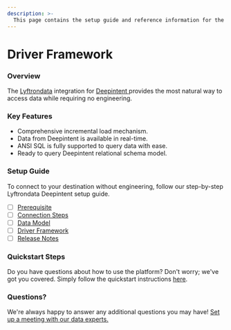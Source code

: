 ```yaml
---
description: >-
  This page contains the setup guide and reference information for the Deepintent source connector.
---
```


# Driver Framework

### Overview

The [Lyftrondata](https://www.lyftrondata.com/) integration for [Deepintent](https://www.lyftrondata.com/integration/deepintent/)[ ](https://www.lyftrondata.com/integration/deepintent/)provides the most natural way to access data while requiring no engineering.

### Key Features

* Comprehensive incremental load mechanism.
* Data from Deepintent is available in real-time.&#x20;
* ANSI SQL is fully supported to query data with ease.
* Ready to query Deepintent relational schema model.

### Setup Guide

To connect to your destination without engineering, follow our step-by-step Lyftrondata Deepintent setup guide.

* [ ] [Prerequisite](../../marketing-analytics/deepintent/prerequisite.md)
* [ ] [Connection Steps](../../marketing-analytics/deepintent/connection-steps.md)
* [ ] [Data Model](../../marketing-analytics/deepintent/data-model/)
* [ ] [Driver Framework](../../marketing-analytics/deepintent/driver-framework/)
* [ ] [Release Notes](../../marketing-analytics/deepintent/release-notes.md)

### Quickstart Steps

Do you have questions about how to use the platform? Don't worry; we've got you covered. Simply follow the quickstart instructions [here](../../../quickstart-steps.md).

### Questions? <a href="#questions" id="questions"></a>

We're always happy to answer any additional questions you may have! [Set up a meeting with our data experts.](https://www.lyftrondata.com/book-a-meeting/)


